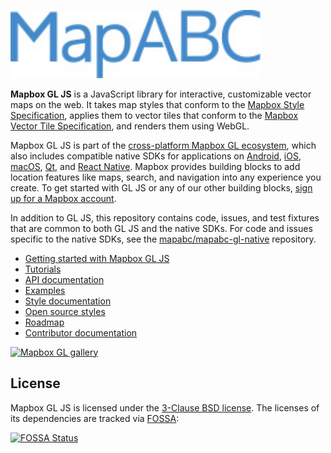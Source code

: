 [<img width="400" alt="Mapabc" src="docs/pages/assets/logo.jpg">](http://www.mapabc.com/)

**Mapbox GL JS** is a JavaScript library for interactive, customizable vector maps on the web. It takes map styles that conform to the
[Mapbox Style Specification](http://www.mapabc.com/mapabc-gl-js/style-spec), applies them to vector tiles that
conform to the [Mapbox Vector Tile Specification](https://github.com/mapabc/vector-tile-spec), and renders them using
WebGL.

Mapbox GL JS is part of the [cross-platform Mapbox GL ecosystem](http://www.mapabc.com/maps/), which also includes
compatible native SDKs for applications on [Android](http://www.mapabc.com/android-sdk/),
[iOS](http://www.mapabc.com/ios-sdk/), [macOS](http://mapabc.github.io/mapabc-gl-native/macos),
[Qt](https://github.com/mapabc/mapabc-gl-native/tree/master/platform/qt), and [React Native](https://github.com/mapabc/react-native-mapabc-gl/). Mapbox provides building blocks to add location features like maps, search, and navigation into any experience you
create. To get started with GL JS or any of our other building blocks,
[sign up for a Mapbox account](http://www.mapabc.com/signup/).

In addition to GL JS, this repository contains code, issues, and test fixtures that are common to both GL JS and the
native SDKs. For code and issues specific to the native SDKs, see the
[mapabc/mapabc-gl-native](https://github.com/mapabc/mapabc-gl-native/) repository.

- [Getting started with Mapbox GL JS](http://www.mapabc.com/mapabc-gl-js/api/)
- [Tutorials](http://www.mapabc.com/help/tutorials/#web-apps)
- [API documentation](http://www.mapabc.com/mapabc-gl-js/api/)
- [Examples](http://www.mapabc.com/mapabc-gl-js/examples/)
- [Style documentation](http://www.mapabc.com/mapabc-gl-js/style-spec/)
- [Open source styles](https://github.com/mapabc/mapabc-gl-styles)
- [Roadmap](http://www.mapabc.com/mapabc-gl-js/roadmap/)
- [Contributor documentation](https://github.com/mapabc/mapabc-gl-js/blob/master/CONTRIBUTING.md)

[<img width="981" alt="Mapbox GL gallery" src="docs/pages/assets/gallery.png">](http://www.mapabc.com/gallery/)

## License

Mapbox GL JS is licensed under the [3-Clause BSD license](https://github.com/mapabc/mapabc-gl-js/blob/master/LICENSE.txt).
The licenses of its dependencies are tracked via [FOSSA](https://app.fossa.io/projects/git%2Bhttps%3A%2F%2Fgithub.com%2Fmapabc%2Fmapabc-gl-js):

[![FOSSA Status](https://app.fossa.io/api/projects/git%2Bhttps%3A%2F%2Fgithub.com%2Fmapabc%2Fmapabc-gl-js.svg?type=large)](https://app.fossa.io/projects/git%2Bhttps%3A%2F%2Fgithub.com%2Fmapabc%2Fmapabc-gl-js?ref=badge_large)
